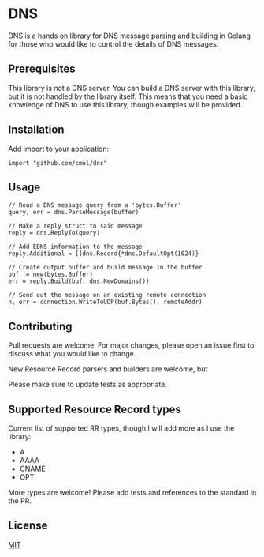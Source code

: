 # DNS

DNS is a hands on library for DNS message parsing and building in Golang for
those who would like to control the details of DNS messages.

## Prerequisites

This library is not a DNS server. You can build a DNS server with this library,
but it is not handled by the library itself. This means that you need a basic
knowledge of DNS to use this library, though examples will be provided.

## Installation

Add import to your application:

```
import "github.com/cmol/dns"
```

## Usage

```golang
// Read a DNS message query from a 'bytes.Buffer'
query, err = dns.ParseMessage(buffer)

// Make a reply struct to said message
reply = dns.ReplyTo(query)

// Add EDNS information to the message
reply.Additional = []dns.Record{*dns.DefaultOpt(1024)}

// Create output buffer and build message in the buffer
buf := new(bytes.Buffer)
err = reply.Build(buf, dns.NewDomains())

// Send out the message on an existing remote connection
n, err = connection.WriteToUDP(buf.Bytes(), remoteAddr)
```

## Contributing
Pull requests are welcome. For major changes, please open an issue first to
discuss what you would like to change.

New Resource Record parsers and builders are welcome, but 

Please make sure to update tests as appropriate.


## Supported Resource Record types

Current list of supported RR types, though I will add more as I use the
library:

 - A
 - AAAA
 - CNAME
 - OPT

More types are welcome! Please add tests and references to the standard in the
PR.

## License
[MIT](https://choosealicense.com/licenses/mit/)
